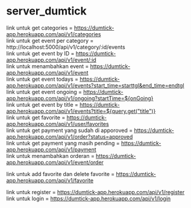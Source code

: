 # server_dumtick
link untuk get categories = https://dumtick-app.herokuapp.com/api/v1/categories <br />
link untuk get event per category = http://localhost:5000/api/v1/category/:id/events <br />
link untuk get event by ID = https://dumtick-app.herokuapp.com/api/v1/event/:id <br />
link untuk menambahkan event = https://dumtick-app.herokuapp.com/api/v1/event <br />
link untuk get event todays = https://dumtick-app.herokuapp.com/api/v1/events?start_time=starttgl&end_time=endtgl <br />
link untuk get event ongoing = https://dumtick-app.herokuapp.com/api/v1/ongoing?startTime=${onGoing} <br />
link untuk get event by title = https://dumtick-app.herokuapp.com/api/v1/events?title=${query.get("title")} <br />
link untuk get favorite = https://dumtick-app.herokuapp.com/api/v1/user/favorites <br />
link untuk get payment yang sudah di apporoved = https://dumtick-app.herokuapp.com/api/v1/order?status=approved <br />
link untuk get payment yang masih pending = https://dumtick-app.herokuapp.com/api/v1/payment <br />
link untuk menambahkan orderan = https://dumtick-app.herokuapp.com/api/v1/event/order <br />

link untuk add favorite dan delete favorite = https://dumtick-app.herokuapp.com/api/v1/favorite <br />

link untuk register = https://dumtick-app.herokuapp.com/api/v1/register <br />
link untuk login = https://dumtick-app.herokuapp.com/api/v1/login <br />
